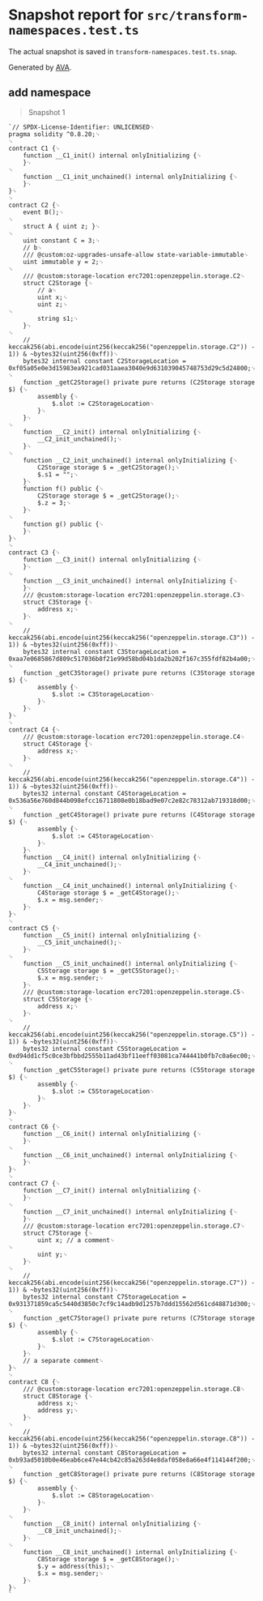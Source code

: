 # Snapshot report for `src/transform-namespaces.test.ts`

The actual snapshot is saved in `transform-namespaces.test.ts.snap`.

Generated by [AVA](https://avajs.dev).

## add namespace

> Snapshot 1

    `// SPDX-License-Identifier: UNLICENSED␊
    pragma solidity ^0.8.20;␊
    ␊
    contract C1 {␊
        function __C1_init() internal onlyInitializing {␊
        }␊
    ␊
        function __C1_init_unchained() internal onlyInitializing {␊
        }␊
    }␊
    ␊
    contract C2 {␊
        event B();␊
    ␊
        struct A { uint z; }␊
    ␊
        uint constant C = 3;␊
        // b␊
        /// @custom:oz-upgrades-unsafe-allow state-variable-immutable␊
        uint immutable y = 2;␊
    ␊
        /// @custom:storage-location erc7201:openzeppelin.storage.C2␊
        struct C2Storage {␊
            // a␊
            uint x;␊
            uint z;␊
    ␊
            string s1;␊
        }␊
    ␊
        // keccak256(abi.encode(uint256(keccak256("openzeppelin.storage.C2")) - 1)) & ~bytes32(uint256(0xff))␊
        bytes32 internal constant C2StorageLocation = 0xf05a05e0e3d15983ea921cad031aaea3040e9d631039045748753d29c5d24800;␊
    ␊
        function _getC2Storage() private pure returns (C2Storage storage $) {␊
            assembly {␊
                $.slot := C2StorageLocation␊
            }␊
        }␊
    ␊
        function __C2_init() internal onlyInitializing {␊
            __C2_init_unchained();␊
        }␊
    ␊
        function __C2_init_unchained() internal onlyInitializing {␊
            C2Storage storage $ = _getC2Storage();␊
            $.s1 = "";␊
        }␊
        function f() public {␊
            C2Storage storage $ = _getC2Storage();␊
            $.z = 3;␊
        }␊
    ␊
        function g() public {␊
        }␊
    }␊
    ␊
    contract C3 {␊
        function __C3_init() internal onlyInitializing {␊
        }␊
    ␊
        function __C3_init_unchained() internal onlyInitializing {␊
        }␊
        /// @custom:storage-location erc7201:openzeppelin.storage.C3␊
        struct C3Storage {␊
            address x;␊
        }␊
    ␊
        // keccak256(abi.encode(uint256(keccak256("openzeppelin.storage.C3")) - 1)) & ~bytes32(uint256(0xff))␊
        bytes32 internal constant C3StorageLocation = 0xaa7e0685867d809c517036b8f21e99d58bd04b1da2b202f167c355fdf82b4a00;␊
    ␊
        function _getC3Storage() private pure returns (C3Storage storage $) {␊
            assembly {␊
                $.slot := C3StorageLocation␊
            }␊
        }␊
    }␊
    ␊
    contract C4 {␊
        /// @custom:storage-location erc7201:openzeppelin.storage.C4␊
        struct C4Storage {␊
            address x;␊
        }␊
    ␊
        // keccak256(abi.encode(uint256(keccak256("openzeppelin.storage.C4")) - 1)) & ~bytes32(uint256(0xff))␊
        bytes32 internal constant C4StorageLocation = 0x536a56e760d844b098efcc16711808e0b18bad9e07c2e82c78312ab719318d00;␊
    ␊
        function _getC4Storage() private pure returns (C4Storage storage $) {␊
            assembly {␊
                $.slot := C4StorageLocation␊
            }␊
        }␊
        function __C4_init() internal onlyInitializing {␊
            __C4_init_unchained();␊
        }␊
    ␊
        function __C4_init_unchained() internal onlyInitializing {␊
            C4Storage storage $ = _getC4Storage();␊
            $.x = msg.sender;␊
        }␊
    }␊
    ␊
    contract C5 {␊
        function __C5_init() internal onlyInitializing {␊
            __C5_init_unchained();␊
        }␊
    ␊
        function __C5_init_unchained() internal onlyInitializing {␊
            C5Storage storage $ = _getC5Storage();␊
            $.x = msg.sender;␊
        }␊
        /// @custom:storage-location erc7201:openzeppelin.storage.C5␊
        struct C5Storage {␊
            address x;␊
        }␊
    ␊
        // keccak256(abi.encode(uint256(keccak256("openzeppelin.storage.C5")) - 1)) & ~bytes32(uint256(0xff))␊
        bytes32 internal constant C5StorageLocation = 0xd94dd1cf5c0ce3bfbbd2555b11ad43bf11eeff03081ca744441b0fb7c0a6ec00;␊
    ␊
        function _getC5Storage() private pure returns (C5Storage storage $) {␊
            assembly {␊
                $.slot := C5StorageLocation␊
            }␊
        }␊
    }␊
    ␊
    contract C6 {␊
        function __C6_init() internal onlyInitializing {␊
        }␊
    ␊
        function __C6_init_unchained() internal onlyInitializing {␊
        }␊
    }␊
    ␊
    contract C7 {␊
        function __C7_init() internal onlyInitializing {␊
        }␊
    ␊
        function __C7_init_unchained() internal onlyInitializing {␊
        }␊
        /// @custom:storage-location erc7201:openzeppelin.storage.C7␊
        struct C7Storage {␊
            uint x; // a comment␊
    ␊
            uint y;␊
        }␊
    ␊
        // keccak256(abi.encode(uint256(keccak256("openzeppelin.storage.C7")) - 1)) & ~bytes32(uint256(0xff))␊
        bytes32 internal constant C7StorageLocation = 0x931371859ca5c5440d3850c7cf9c14adb9d1257b7ddd15562d561cd48871d300;␊
    ␊
        function _getC7Storage() private pure returns (C7Storage storage $) {␊
            assembly {␊
                $.slot := C7StorageLocation␊
            }␊
        }␊
        // a separate comment␊
    }␊
    ␊
    contract C8 {␊
        /// @custom:storage-location erc7201:openzeppelin.storage.C8␊
        struct C8Storage {␊
            address x;␊
            address y;␊
        }␊
    ␊
        // keccak256(abi.encode(uint256(keccak256("openzeppelin.storage.C8")) - 1)) & ~bytes32(uint256(0xff))␊
        bytes32 internal constant C8StorageLocation = 0xb93ad5010b0e46eab6ce47e44cb42c85a263d4e8daf058e8a66e4f114144f200;␊
    ␊
        function _getC8Storage() private pure returns (C8Storage storage $) {␊
            assembly {␊
                $.slot := C8StorageLocation␊
            }␊
        }␊
    ␊
        function __C8_init() internal onlyInitializing {␊
            __C8_init_unchained();␊
        }␊
    ␊
        function __C8_init_unchained() internal onlyInitializing {␊
            C8Storage storage $ = _getC8Storage();␊
            $.y = address(this);␊
            $.x = msg.sender;␊
        }␊
    }␊
    `
